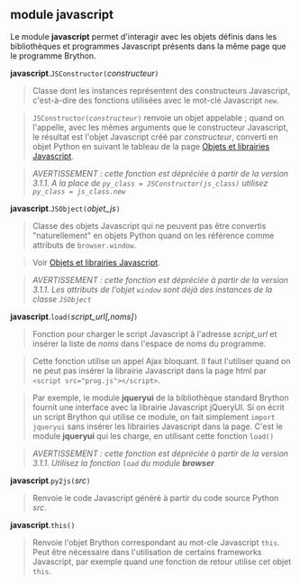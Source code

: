 module **javascript**
---------------------

Le module **javascript** permet d'interagir avec les objets définis dans les
bibliothèques et programmes Javascript présents dans la même page que le
programme Brython.

**javascript**.`JSConstructor(`_constructeur_`)`

> Classe dont les instances représentent des constructeurs Javascript,
> c'est-à-dire des fonctions utilisées avec le mot-clé Javascript `new`.

> <code>JSConstructor(_constructeur_)</code> renvoie un objet appelable ; quand
> on l'appelle, avec les mêmes arguments que le constructeur Javascript, le
> résultat est l'objet Javascript créé par _constructeur_, converti en objet 
> Python en suivant le tableau de la page 
> <a href="jsojects.html">Objets et librairies Javascript</a>.

> _AVERTISSEMENT : cette fonction est dépréciée à partir de la version 3.1.1. A la place de `py_class = JSConstructor(js_class)` utilisez `py_class = js_class.new`_

**javascript**.`JSObject(`_objet\_js_`)`

> Classe des objets Javascript qui ne peuvent pas être convertis 
> "naturellement" en objets Python quand on les référence comme attributs
> de `browser.window`.

> Voir <a href="jsojects.html">Objets et librairies Javascript</a>.

> _AVERTISSEMENT : cette fonction est dépréciée à partir de la version 3.1.1. Les attributs de l'objet `window` sont déjà des instances de la classe `JSObject`_

**javascript**.`load(`_script\_url[,noms]_`)`

> Fonction pour charger le script Javascript à l'adresse _script\_url_ et 
> insérer la liste de _noms_ dans l'espace de noms du programme.

> Cette fonction utilise un appel Ajax bloquant. Il faut l'utiliser quand on
> ne peut pas insérer la librairie Javascript dans la page html par
> `<script src="prog.js"></script>`. 

> Par exemple, le module **jqueryui** de la bibliothèque standard Brython
> fournit une interface avec la librairie Javascript jQueryUI. Si on écrit un
> script Brython qui utilise ce module, on fait simplement `import jqueryui`
> sans insérer les librairies Javascript dans la page. C'est le module 
> **jqueryui** qui les charge, en utilisant cette fonction `load()`

> _AVERTISSEMENT : cette fonction est dépréciée à partir de la version 3.1.1. Utilisez la fonction `load` du module **browser**_

**javascript**.`py2js(`_src_`)`
> Renvoie le code Javascript généré à partir du code source Python _src_.

**javascript**.`this()`
> Renvoie l'objet Brython correspondant au mot-cle Javascript `this`. Peut
> être nécessaire dans l'utilisation de certains frameworks Javascript, par
> exemple quand une fonction de retour utilise cet objet `this`.

